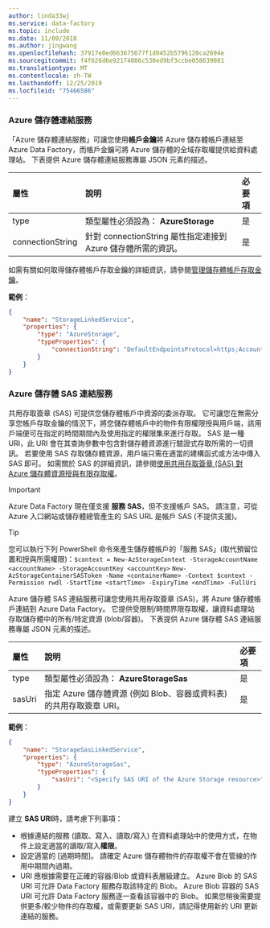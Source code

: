 ```yaml
---
author: linda33wj
ms.service: data-factory
ms.topic: include
ms.date: 11/09/2018
ms.author: jingwang
ms.openlocfilehash: 37917e0ed663675677f1d0452b5796120ca2694e
ms.sourcegitcommit: f4f626d6e92174086c530ed9bf3ccbe058639081
ms.translationtype: MT
ms.contentlocale: zh-TW
ms.lasthandoff: 12/25/2019
ms.locfileid: "75466586"
---
```

### <a name="azure-storage-linked-service"></a>Azure 儲存體連結服務
「Azure 儲存體連結服務」可讓您使用**帳戶金鑰**將 Azure 儲存體帳戶連結至 Azure Data Factory，而帳戶金鑰可將 Azure 儲存體的全域存取權提供給資料處理站。 下表提供 Azure 儲存體連結服務專屬 JSON 元素的描述。

| 屬性 | 說明 | 必要項 |
|:--- |:--- |:--- |
| type |類型屬性必須設為： **AzureStorage** |是 |
| connectionString |針對 connectionString 屬性指定連接到 Azure 儲存體所需的資訊。 |是 |

如需有關如何取得儲存體帳戶存取金鑰的詳細資訊，請參閱[管理儲存體帳戶存取金鑰](../articles/storage/common/storage-account-keys-manage.md)。

**範例︰**  

```json
{
    "name": "StorageLinkedService",
    "properties": {
        "type": "AzureStorage",
        "typeProperties": {
            "connectionString": "DefaultEndpointsProtocol=https;AccountName=<accountname>;AccountKey=<accountkey>"
        }
    }
}
```

### <a name="azure-storage-sas-linked-service"></a>Azure 儲存體 SAS 連結服務
共用存取簽章 (SAS) 可提供您儲存體帳戶中資源的委派存取。 它可讓您在無需分享您帳戶存取金鑰的情況下，將您儲存體帳戶中的物件有限權限授與用戶端，該用戶端便可在指定的時間期間內及使用指定的權限集來進行存取。 SAS 是一種 URI，此 URI 會在其查詢參數中包含對儲存體資源進行驗證式存取所需的一切資訊。 若要使用 SAS 存取儲存體資源，用戶端只需在適當的建構函式或方法中傳入 SAS 即可。 如需關於 SAS 的詳細資訊，請參閱[使用共用存取簽章 (SAS) 對 Azure 儲存體資源授與有限存取權](../articles/storage/common/storage-sas-overview.md)。

> [!IMPORTANT]
> Azure Data Factory 現在僅支援 **服務 SAS**，但不支援帳戶 SAS。 請注意，可從 Azure 入口網站或儲存體總管產生的 SAS URL 是帳戶 SAS (不提供支援)。

> [!TIP]
> 您可以執行下列 PowerShell 命令來產生儲存體帳戶的「服務 SAS」(取代預留位置和授與所需權限)：`$context = New-AzStorageContext -StorageAccountName <accountName> -StorageAccountKey <accountKey>`
> `New-AzStorageContainerSASToken -Name <containerName> -Context $context -Permission rwdl -StartTime <startTime> -ExpiryTime <endTime> -FullUri`

Azure 儲存體 SAS 連結服務可讓您使用共用存取簽章 (SAS)，將 Azure 儲存體帳戶連結到 Azure Data Factory。 它提供受限制/時間界限存取權，讓資料處理站存取儲存體中的所有/特定資源 (blob/容器)。 下表提供 Azure 儲存體 SAS 連結服務專屬 JSON 元素的描述。 

| 屬性 | 說明 | 必要項 |
|:--- |:--- |:--- |
| type |類型屬性必須設為： **AzureStorageSas** |是 |
| sasUri |指定 Azure 儲存體資源 (例如 Blob、容器或資料表) 的共用存取簽章 URI。  |是 |

**範例︰**

```json
{
    "name": "StorageSasLinkedService",
    "properties": {
        "type": "AzureStorageSas",
        "typeProperties": {
            "sasUri": "<Specify SAS URI of the Azure Storage resource>"
        }
    }
}
```

建立 **SAS URI**時，請考慮下列事項：  

* 根據連結的服務 (讀取、寫入、讀取/寫入) 在資料處理站中的使用方式，在物件上設定適當的讀取/寫入**權限**。
* 設定適當的 [過期時間]。 請確定 Azure 儲存體物件的存取權不會在管線的作用中期間內過期。
* URI 應根據需要在正確的容器/Blob 或資料表層級建立。 Azure Blob 的 SAS URI 可允許 Data Factory 服務存取該特定的 Blob。 Azure Blob 容器的 SAS URI 可允許 Data Factory 服務逐一查看該容器中的 Blob。 如果您稍後需要提供更多/較少物件的存取權，或需要更新 SAS URI，請記得使用新的 URI 更新連結的服務。   


